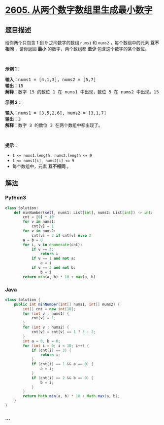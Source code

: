 # [2605. 从两个数字数组里生成最小数字](https://leetcode-cn.com/problems/form-smallest-number-from-two-digit-arrays)



## 题目描述

<!-- 这里写题目描述 -->

给你两个只包含 1 到 9 之间数字的数组&nbsp;<code>nums1</code> 和&nbsp;<code>nums2</code>&nbsp;，每个数组中的元素 <strong>互不相同</strong>&nbsp;，请你返回 <strong>最小</strong> 的数字，两个数组都 <strong>至少</strong> 包含这个数字的某个数位。
<p>&nbsp;</p>

<p><strong>示例 1：</strong></p>

<pre><b>输入：</b>nums1 = [4,1,3], nums2 = [5,7]
<b>输出：</b>15
<b>解释：</b>数字 15 的数位 1 在 nums1 中出现，数位 5 在 nums2 中出现。15 是我们能得到的最小数字。
</pre>

<p><strong>示例 2：</strong></p>

<pre><b>输入：</b>nums1 = [3,5,2,6], nums2 = [3,1,7]
<b>输出：</b>3
<b>解释：</b>数字 3 的数位 3 在两个数组中都出现了。
</pre>

<p>&nbsp;</p>

<p><strong>提示：</strong></p>

<ul>
	<li><code>1 &lt;= nums1.length, nums2.length &lt;= 9</code></li>
	<li><code>1 &lt;= nums1[i], nums2[i] &lt;= 9</code></li>
	<li>每个数组中，元素 <strong>互不相同</strong>&nbsp;。</li>
</ul>


## 解法

<!-- 这里可写通用的实现逻辑 -->

<!-- tabs:start -->

### **Python3**

<!-- 这里可写当前语言的特殊实现逻辑 -->

```python
class Solution:
    def minNumber(self, nums1: List[int], nums2: List[int]) -> int:
        cnt = [0] * 10
        for v in nums1:
            cnt[v] = 1
        for v in nums2:
            cnt[v] = 3 if cnt[v] else 2
        a = b = 0
        for i, v in enumerate(cnt):
            if v == 3:
                return i
            if v == 1 and not a:
                a = i
            if v == 2 and not b:
                b = i
        return min(a, b) * 10 + max(a, b)
```

### **Java**

<!-- 这里可写当前语言的特殊实现逻辑 -->

```java
class Solution {
    public int minNumber(int[] nums1, int[] nums2) {
        int[] cnt = new int[10];
        for (int v : nums1) {
            cnt[v] = 1;
        }
        for (int v : nums2) {
            cnt[v] = cnt[v] == 1 ? 3 : 2;
        }
        int a = 0, b = 0;
        for (int i = 0; i < 10; i++) {
            if (cnt[i] == 3) {
                return i;
            }
            if (cnt[i] == 1 && a == 0) {
                a = i;
            }
            if (cnt[i] == 2 && b == 0) {
                b = i;
            }
        }
        return Math.min(a, b) * 10 + Math.max(a, b);
    }
}
```

### **...**

```

```

<!-- tabs:end -->
